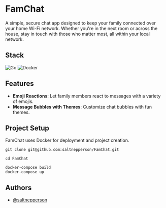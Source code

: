 # FamChat
A simple, secure chat app designed to keep your family connected over your home Wi-Fi network. Whether you're in the next room or across the house, stay in touch with those who matter most, all within your local network.

## Stack
![Go](https://img.shields.io/badge/go-%2300ADD8.svg?style=for-the-badge&logo=go&logoColor=white) ![Docker](https://img.shields.io/badge/docker-%230db7ed.svg?style=for-the-badge&logo=docker&logoColor=white) 

## Features
- **Emoji Reactions**: Let family members react to messages with a variety of emojis.
- **Message Bubbles with Themes**: Customize chat bubbles with fun themes.

## Project Setup
FamChat uses Docker for deployment and project creation.

```
git clone git@github.com:saltnepperson/FamChat.git

cd FamChat

docker-compose build
docker-compose up
```

## Authors
- [@saltnepperson](https://www.github.com/saltnepperson)
